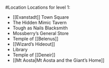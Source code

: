 #Location 
Locations for level 1:
- [[Evanstadt]] Town Square
- The Hidden Mimic Tavern
- Tough as Nails Blacksmith
- Mossberry’s General Store
- Temple of [[Belenus]]
- [[Wizard’s Hideout]]
- Library
- Temple of [[Deneir]]
- [[Mt Aosta|Mt Aosta and the Giant’s Home]]